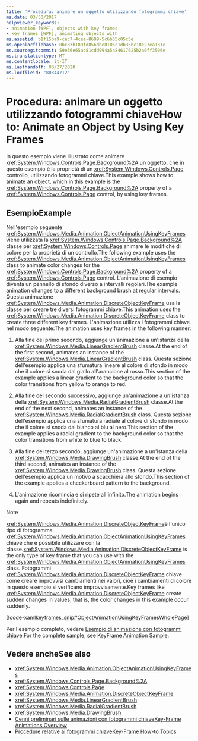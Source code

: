 ```yaml
---
title: 'Procedura: animare un oggetto utilizzando fotogrammi chiave'
ms.date: 03/30/2017
helpviewer_keywords:
- animation [WPF], objects with key frames
- key frames [WPF], animating objects with
ms.assetid: b1f15ba9-cac7-4cea-8699-5c6b55c05c5e
ms.openlocfilehash: 0bc33b189fd856dbe8106c1db35bc18e27ea131e
ms.sourcegitcommit: 59e36e65ac81cdd094a5a84617625b2a0ff3506e
ms.translationtype: MT
ms.contentlocale: it-IT
ms.lasthandoff: 03/27/2020
ms.locfileid: "80344712"
---
```

# <a name="how-to-animate-an-object-by-using-key-frames"></a><span data-ttu-id="c4d4f-102">Procedura: animare un oggetto utilizzando fotogrammi chiave</span><span class="sxs-lookup"><span data-stu-id="c4d4f-102">How to: Animate an Object by Using Key Frames</span></span>
<span data-ttu-id="c4d4f-103">In questo esempio viene illustrato come animare <xref:System.Windows.Controls.Page.Background%2A> un oggetto, che in questo esempio è la proprietà di un <xref:System.Windows.Controls.Page> controllo, utilizzando fotogrammi chiave.</span><span class="sxs-lookup"><span data-stu-id="c4d4f-103">This example shows how to animate an object, which in this example is the <xref:System.Windows.Controls.Page.Background%2A> property of a <xref:System.Windows.Controls.Page> control, by using key frames.</span></span>  
  
## <a name="example"></a><span data-ttu-id="c4d4f-104">Esempio</span><span class="sxs-lookup"><span data-stu-id="c4d4f-104">Example</span></span>  
 <span data-ttu-id="c4d4f-105">Nell'esempio seguente <xref:System.Windows.Media.Animation.ObjectAnimationUsingKeyFrames> viene utilizzata la <xref:System.Windows.Controls.Page.Background%2A> classe per <xref:System.Windows.Controls.Page> animare le modifiche di colore per la proprietà di un controllo.</span><span class="sxs-lookup"><span data-stu-id="c4d4f-105">The following example uses the <xref:System.Windows.Media.Animation.ObjectAnimationUsingKeyFrames> class to animate color changes for the <xref:System.Windows.Controls.Page.Background%2A> property of a <xref:System.Windows.Controls.Page> control.</span></span> <span data-ttu-id="c4d4f-106">L'animazione di esempio diventa un pennello di sfondo diverso a intervalli regolari.</span><span class="sxs-lookup"><span data-stu-id="c4d4f-106">The example animation changes to a different background brush at regular intervals.</span></span> <span data-ttu-id="c4d4f-107">Questa animazione <xref:System.Windows.Media.Animation.DiscreteObjectKeyFrame> usa la classe per creare tre diversi fotogrammi chiave.</span><span class="sxs-lookup"><span data-stu-id="c4d4f-107">This animation uses the <xref:System.Windows.Media.Animation.DiscreteObjectKeyFrame> class to create three different key frames.</span></span> <span data-ttu-id="c4d4f-108">L'animazione utilizza i fotogrammi chiave nel modo seguente:</span><span class="sxs-lookup"><span data-stu-id="c4d4f-108">The animation uses key frames in the following manner:</span></span>  
  
1. <span data-ttu-id="c4d4f-109">Alla fine del primo secondo, aggiunge un'animazione a un'istanza della <xref:System.Windows.Media.LinearGradientBrush> classe.</span><span class="sxs-lookup"><span data-stu-id="c4d4f-109">At the end of the first second, animates an instance of the <xref:System.Windows.Media.LinearGradientBrush> class.</span></span> <span data-ttu-id="c4d4f-110">Questa sezione dell'esempio applica una sfumatura lineare al colore di sfondo in modo che il colore si snoda dal giallo all'arancione al rosso.</span><span class="sxs-lookup"><span data-stu-id="c4d4f-110">This section of the example applies a linear gradient to the background color so that the color transitions from yellow to orange to red.</span></span>  
  
2. <span data-ttu-id="c4d4f-111">Alla fine del secondo successivo, aggiunge un'animazione a un'istanza della <xref:System.Windows.Media.RadialGradientBrush> classe.</span><span class="sxs-lookup"><span data-stu-id="c4d4f-111">At the end of the next second, animates an instance of the <xref:System.Windows.Media.RadialGradientBrush> class.</span></span> <span data-ttu-id="c4d4f-112">Questa sezione dell'esempio applica una sfumatura radiale al colore di sfondo in modo che il colore si snoda dal bianco al blu al nero.</span><span class="sxs-lookup"><span data-stu-id="c4d4f-112">This section of the example applies a radial gradient to the background color so that the color transitions from white to blue to black.</span></span>  
  
3. <span data-ttu-id="c4d4f-113">Alla fine del terzo secondo, aggiunge un'animazione a un'istanza della <xref:System.Windows.Media.DrawingBrush> classe.</span><span class="sxs-lookup"><span data-stu-id="c4d4f-113">At the end of the third second, animates an instance of the <xref:System.Windows.Media.DrawingBrush> class.</span></span> <span data-ttu-id="c4d4f-114">Questa sezione dell'esempio applica un motivo a scacchiera allo sfondo.</span><span class="sxs-lookup"><span data-stu-id="c4d4f-114">This section of the example applies a checkerboard pattern to the background.</span></span>  
  
4. <span data-ttu-id="c4d4f-115">L'animazione ricomincia e si ripete all'infinito.</span><span class="sxs-lookup"><span data-stu-id="c4d4f-115">The animation begins again and repeats indefinitely.</span></span>  
  
> [!NOTE]
> <span data-ttu-id="c4d4f-116"><xref:System.Windows.Media.Animation.DiscreteObjectKeyFrame>è l'unico tipo di fotogramma <xref:System.Windows.Media.Animation.ObjectAnimationUsingKeyFrames> chiave che è possibile utilizzare con la classe.</span><span class="sxs-lookup"><span data-stu-id="c4d4f-116"><xref:System.Windows.Media.Animation.DiscreteObjectKeyFrame> is the only type of key frame that you can use with the <xref:System.Windows.Media.Animation.ObjectAnimationUsingKeyFrames> class.</span></span> <span data-ttu-id="c4d4f-117">Fotogrammi <xref:System.Windows.Media.Animation.DiscreteObjectKeyFrame> chiave come creare improvvisi cambiamenti nei valori, cioè i cambiamenti di colore in questo esempio si verificano improvvisamente.</span><span class="sxs-lookup"><span data-stu-id="c4d4f-117">Key frames like <xref:System.Windows.Media.Animation.DiscreteObjectKeyFrame> create sudden changes in values, that is, the color changes in this example occur suddenly.</span></span>  
  
 [!code-xaml[keyframes_snip#ObjectAnimationUsingKeyFramesWholePage](~/samples/snippets/xaml/VS_Snippets_Wpf/keyframes_snip/XAML/ObjectAnimationUsingKeyFramesExample.xaml#objectanimationusingkeyframeswholepage)]  
  
 <span data-ttu-id="c4d4f-118">Per l'esempio completo, vedere [Esempio di animazione con fotogrammi chiave](https://github.com/microsoft/WPF-Samples/tree/master/Animation/KeyFrameAnimation).</span><span class="sxs-lookup"><span data-stu-id="c4d4f-118">For the complete sample, see [KeyFrame Animation Sample](https://github.com/microsoft/WPF-Samples/tree/master/Animation/KeyFrameAnimation).</span></span>  
  
## <a name="see-also"></a><span data-ttu-id="c4d4f-119">Vedere anche</span><span class="sxs-lookup"><span data-stu-id="c4d4f-119">See also</span></span>

- <xref:System.Windows.Media.Animation.ObjectAnimationUsingKeyFrames>
- <xref:System.Windows.Controls.Page.Background%2A>
- <xref:System.Windows.Controls.Page>
- <xref:System.Windows.Media.Animation.DiscreteObjectKeyFrame>
- <xref:System.Windows.Media.LinearGradientBrush>
- <xref:System.Windows.Media.RadialGradientBrush>
- <xref:System.Windows.Media.DrawingBrush>
- [<span data-ttu-id="c4d4f-120">Cenni preliminari sulle animazioni con fotogrammi chiave</span><span class="sxs-lookup"><span data-stu-id="c4d4f-120">Key-Frame Animations Overview</span></span>](key-frame-animations-overview.md)
- [<span data-ttu-id="c4d4f-121">Procedure relative ai fotogrammi chiave</span><span class="sxs-lookup"><span data-stu-id="c4d4f-121">Key-Frame How-to Topics</span></span>](key-frame-animation-how-to-topics.md)
